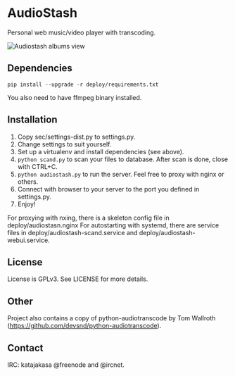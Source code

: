 AudioStash
==========

Personal web music/video player with transcoding.

![Audiostash albums view](https://raw.githubusercontent.com/katajakasa/audiostash/master/doc/albums.jpg "Album view with some testdata")

Dependencies
------------

```pip install --upgrade -r deploy/requirements.txt```

You also need to have ffmpeg binary installed.

Installation
------------

1. Copy sec/settings-dist.py to settings.py.
2. Change settings to suit yourself.
3. Set up a virtualenv and install dependencies (see above).
4. ```python scand.py``` to scan your files to database. After scan is done, close with CTRL+C.
5. ```python audiostash.py``` to run the server. Feel free to proxy with nginx or others.
6. Connect with browser to your server to the port you defined in settings.py.
7. Enjoy!

For proxying with nxing, there is a skeleton config file in deploy/audiostasn.nginx
For autostarting with systemd, there are service files in deploy/audiostash-scand.service and deploy/audiostash-webui.service.

License
-------
License is GPLv3. See LICENSE for more details.

Other
-----

Project also contains a copy of python-audiotranscode by Tom Wallroth (https://github.com/devsnd/python-audiotranscode).

Contact
-------
IRC: katajakasa @freenode and @ircnet.

